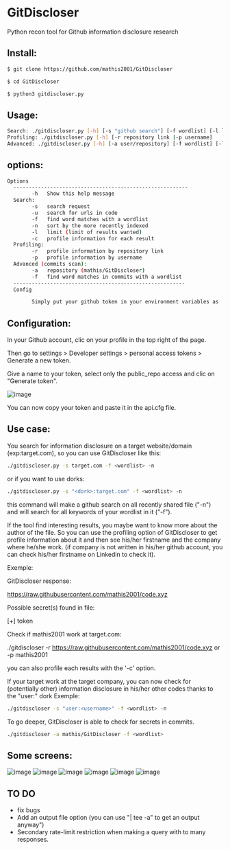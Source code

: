 # GitDiscloser
Python recon tool for Github information disclosure research

## Install:
```bash
$ git clone https://github.com/mathis2001/GitDiscloser

$ cd GitDiscloser

$ python3 gitdiscloser.py
```
## Usage:
```bash
Search: ./gitdiscloser.py [-h] [-s "github search"] [-f wordlist] [-l limit] [-u] [-n] [-c]
Profiling: ./gitdiscloser.py [-h] [-r repository link |-p username]
Advanced: ./gitdiscloser.py [-h] [-a user/repository] [-f wordlist] [-l limit]
```
## options:
```bash
Options
  ---------------------------------------------------------
        -h   Show this help message
  Search:
        -s   search request
        -u   search for urls in code
        -f   find word matches with a wordlist
        -n   sort by the more recently indexed
        -l   limit (limit of results wanted)
        -c   profile information for each result
  Profiling:
        -r   profile information by repository link
        -p   profile information by username
  Advanced (commits scan):
        -a   repository (mathis/GitDiscloser)
        -f   find word matches in commits with a wordlist
  --------------------------------------------------------
  Config 

        Simply put your github token in your environment variables as 'GITHUB_TOKEN'. 

```
## Configuration:

In your Github account, clic on your profile in the top right of the page.

Then go to settings > Developer settings > personal access tokens > Generate a new token.

Give a name to your token, select only the public_repo access and clic on "Generate token".

![image](https://user-images.githubusercontent.com/40497633/171192364-aa66b523-cb2f-40e4-bcf2-8b007a1ad682.png)


You can now copy your token and paste it in the api.cfg file.

## Use case:

You search for information disclosure on a target website/domain (exp:target.com), so you can use GitDiscloser like this:
```bash
./gitdiscloser.py -s target.com -f <wordlist> -n
```
or if you want to use dorks:
```bash
./gitdiscloser.py -s "<dork>:target.com" -f <wordlist> -n
```
this command will make a github search on all recently shared file ("-n") and will search for all keywords of your wordlist in it ("-f").
  
If the tool find interesting results, you maybe want to know more about the author of the file.
So you can use the profiling option of GitDiscloser to get profile information about it and then see his/her firstname and the company where he/she work. (if company is not written in his/her github account, you can check his/her firstname on Linkedin to check it).

Exemple:

GitDiscloser response:

https://raw.githubusercontent.com/mathis2001/code.xyz

Possible secret(s) found in file:

[+] token

Check if mathis2001 work at target.com:

./gitdiscloser -r https://raw.githubusercontent.com/mathis2001/code.xyz or -p mathis2001

you can also profile each results with the '-c' option.
  
If your target work at the target company, you can now check for (potentially other) information disclosure in his/her other codes thanks to the "user:" dork
Exemple:
```bash 
./gitdiscloser -s "user:<username>" -f <wordlist> -n
```
To go deeper, GitDiscloser is able to check for secrets in commits.
```bash
./gitdiscloser -a mathis/GitDiscloser -f <wordlist>
```
## Some screens:

![image](https://user-images.githubusercontent.com/40497633/171843426-39d00404-c76d-4883-96e5-c0832f55b026.png)
![image](https://user-images.githubusercontent.com/40497633/171844662-ffea0b28-9e91-4602-93ef-caa3b588db03.png)
![image](https://user-images.githubusercontent.com/40497633/171844784-ab67d302-5875-4d10-ac20-a49dbc318a43.png)
![image](https://user-images.githubusercontent.com/40497633/171850660-4daa556b-c592-4559-93ff-bb5f98330cf2.png)
![image](https://user-images.githubusercontent.com/40497633/171851725-99825f8d-9ea4-4083-8ccd-1a234b4843fc.png)
![image](https://user-images.githubusercontent.com/40497633/171883040-24946e78-0389-4539-9513-c98303cf01f9.png)

## TO DO

- fix bugs
- Add an output file option (you can use "| tee -a" to get an output anyway")
- Secondary rate-limit restriction when making a query with to many responses.
